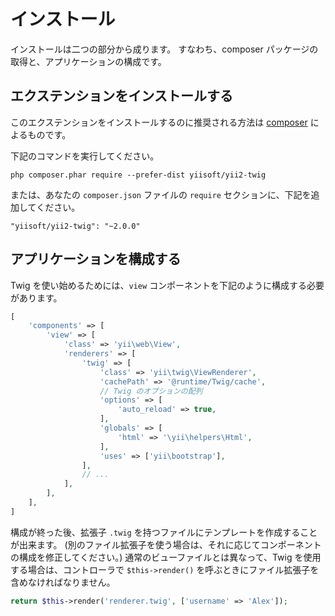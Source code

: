 インストール
============

インストールは二つの部分から成ります。
すなわち、composer パッケージの取得と、アプリケーションの構成です。

## エクステンションをインストールする

このエクステンションをインストールするのに推奨される方法は [composer](http://getcomposer.org/download/) によるものです。

下記のコマンドを実行してください。

```
php composer.phar require --prefer-dist yiisoft/yii2-twig
```

または、あなたの `composer.json` ファイルの `require` セクションに、下記を追加してください。

```
"yiisoft/yii2-twig": "~2.0.0"
```

## アプリケーションを構成する

Twig を使い始めるためには、`view` コンポーネントを下記のように構成する必要があります。

```php
[
    'components' => [
        'view' => [
            'class' => 'yii\web\View',
            'renderers' => [
                'twig' => [
                    'class' => 'yii\twig\ViewRenderer',
                    'cachePath' => '@runtime/Twig/cache',
                    // Twig のオプションの配列
                    'options' => [
                        'auto_reload' => true,
                    ],
                    'globals' => [
                        'html' => '\yii\helpers\Html',
                    ],
                    'uses' => ['yii\bootstrap'],
                ],
                // ...
            ],
        ],
    ],
]
```

構成が終った後、拡張子 `.twig` を持つファイルにテンプレートを作成することが出来ます。
(別のファイル拡張子を使う場合は、それに応じてコンポーネントの構成を修正してください。)
通常のビューファイルとは異なって、Twig を使用する場合は、コントローラで `$this->render()` を呼ぶときにファイル拡張子を含めなければなりません。

```php
return $this->render('renderer.twig', ['username' => 'Alex']);
```
